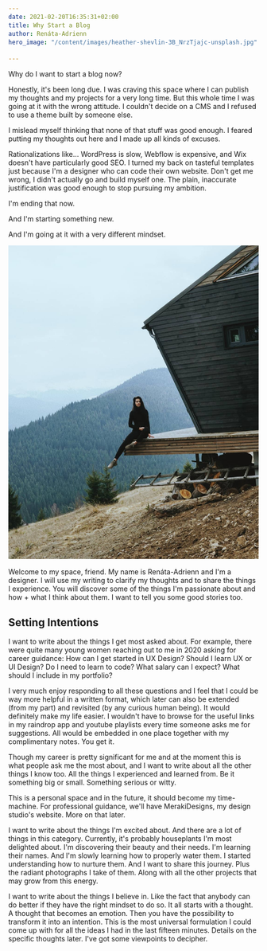 ```yaml
---
date: 2021-02-20T16:35:31+02:00
title: Why Start a Blog
author: Renáta-Adrienn
hero_image: "/content/images/heather-shevlin-3B_NrzTjajc-unsplash.jpg"

---
```

Why do I want to start a blog now?

Honestly, it's been long due. I was craving this space where I can publish my thoughts and my projects for a very long time. But this whole time I was going at it with the wrong attitude. I couldn't decide on a CMS and I refused to use a theme built by someone else.

I mislead myself thinking that none of that stuff was good enough. I feared putting my thoughts out here and I made up all kinds of excuses.

Rationalizations like... WordPress is slow, Webflow is expensive, and Wix doesn't have particularly good SEO. I turned my back on tasteful templates just because I'm a designer who can code their own website. Don't get me wrong, I didn't actually go and build myself one. The plain, inaccurate justification was good enough to stop pursuing my ambition.

I'm ending that now.

And I'm starting something new.

And I'm going at it with a very different mindset.

![](/content/images/93679466_2903927183006770_3947266949014545908_n.jpg)

Welcome to my space, friend. My name is Renáta-Adrienn and I'm a designer. I will use my writing to clarify my thoughts and to share the things I experience. You will discover some of the things I'm passionate about and how + what I think about them. I want to tell you some good stories too.

## Setting Intentions

I want to write about the things I get most asked about. For example, there were quite many young women reaching out to me in 2020 asking for career guidance: How can I get started in UX Design? Should I learn UX or UI Design? Do I need to learn to code? What salary can I expect? What should I include in my portfolio?

I very much enjoy responding to all these questions and I feel that I could be way more helpful in a written format, which later can also be extended (from my part) and revisited (by any curious human being). It would definitely make my life easier. I wouldn't have to browse for the useful links in my raindrop app and youtube playlists every time someone asks me for suggestions. All would be embedded in one place together with my complimentary notes. You get it.

Though my career is pretty significant for me and at the moment this is what people ask me the most about, and I want to write about all the other things I know too. All the things I experienced and learned from. Be it something big or small. Something serious or witty.

This is a personal space and in the future, it should become my time-machine. For professional guidance, we'll have MerakiDesigns, my design studio's website. More on that later.

I want to write about the things I'm excited about. And there are a lot of things in this category. Currently, it's probably houseplants I'm most delighted about. I'm discovering their beauty and their needs. I'm learning their names. And I'm slowly learning how to properly water them. I started understanding how to nurture them. And I want to share this journey. Plus the radiant photographs I take of them. Along with all the other projects that may grow from this energy.

I want to write about the things I believe in. Like the fact that anybody can do better if they have the right mindset to do so. It all starts with a thought. A thought that becomes an emotion. Then you have the possibility to transform it into an intention. This is the most universal formulation I could come up with for all the ideas I had in the last fifteen minutes. Details on the specific thoughts later. I've got some viewpoints to decipher.